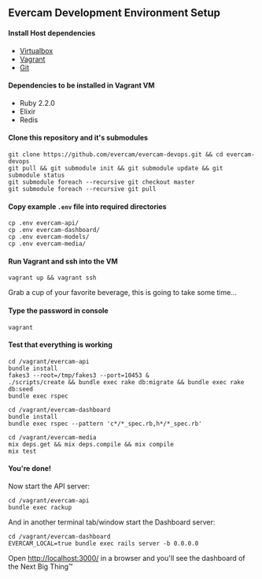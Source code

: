 ## Evercam Development Environment Setup

#### Install Host dependencies

* [Virtualbox](https://www.virtualbox.org/wiki/Downloads)
* [Vagrant](http://www.vagrantup.com/downloads.html)
* [Git](http://git-scm.com/downloads)

#### Dependencies to be installed in Vagrant VM
* Ruby 2.2.0 
* Elixir 
* Redis

#### Clone this repository and it's submodules

```
git clone https://github.com/evercam/evercam-devops.git && cd evercam-devops
git pull && git submodule init && git submodule update && git submodule status
git submodule foreach --recursive git checkout master
git submodule foreach --recursive git pull
```

#### Copy example `.env` file into required directories

```
cp .env evercam-api/
cp .env evercam-dashboard/
cp .env evercam-models/
cp .env evercam-media/
```

#### Run Vagrant and ssh into the VM

```
vagrant up && vagrant ssh
```

Grab a cup of your favorite beverage, this is going to take some time...

#### Type the password in console

```
vagrant
```

#### Test that everything is working

```
cd /vagrant/evercam-api
bundle install
fakes3 --root=/tmp/fakes3 --port=10453 &
./scripts/create && bundle exec rake db:migrate && bundle exec rake db:seed
bundle exec rspec

cd /vagrant/evercam-dashboard
bundle install
bundle exec rspec --pattern 'c*/*_spec.rb,h*/*_spec.rb'

cd /vagrant/evercam-media
mix deps.get && mix deps.compile && mix compile
mix test
```

#### You're done!

Now start the API server:

```
cd /vagrant/evercam-api
bundle exec rackup
```

And in another terminal tab/window start the Dashboard server:

```
cd /vagrant/evercam-dashboard
EVERCAM_LOCAL=true bundle exec rails server -b 0.0.0.0
```

Open [http://localhost:3000/](http://localhost:3000/) in a browser and you'll see the dashboard of the Next Big Thing&trade;
